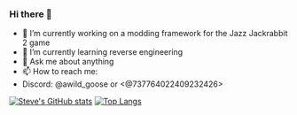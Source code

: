 ### Hi there 👋

- 🔭 I’m currently working on a modding framework for the Jazz Jackrabbit 2 game
- 🌱 I’m currently learning reverse engineering
- 💬 Ask me about anything
- 📫 How to reach me:
- Discord: @awild_goose or <@737764022409232426>

[![Steve's GitHub stats](https://github-readme-stats.vercel.app/api?username=SpazElectro&theme=radical)](https://github.com/anuraghazra/github-readme-stats)
[![Top Langs](https://github-readme-stats.vercel.app/api/top-langs/?username=SpazElectro&theme=radical)](https://github.com/anuraghazra/github-readme-stats)

<!--
I don't think anyone reads this, so, Hello world!
If you found this ***secret*** message, DM me on discord and send me "4649 check github readme"
-->
